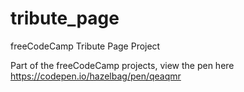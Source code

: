 # tribute_page
freeCodeCamp Tribute Page Project

Part of the freeCodeCamp projects, view the pen here https://codepen.io/hazelbag/pen/qeaqmr
